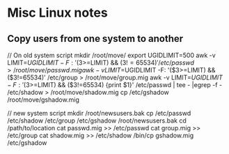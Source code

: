 # Misc Linux notes

## Copy users from one system to another

// On old system script
mkdir /root/move/
export UGIDLIMIT=500
awk -v LIMIT=$UGIDLIMIT -F: '($3>=LIMIT) && ($3!=65534)' /etc/passwd > /root/move/passwd.mig
awk -v LIMIT=$UGIDLIMIT -F: '($3>=LIMIT) && ($3!=65534)' /etc/group > /root/move/group.mig
awk -v LIMIT=$UGIDLIMIT -F: '($3>=LIMIT) && ($3!=65534) {print $1}' /etc/passwd | tee - |egrep -f - /etc/shadow > /root/move/shadow.mig
cp /etc/gshadow /root/move/gshadow.mig

// new system script
mkdir /root/newsusers.bak
cp /etc/passwd /etc/shadow /etc/group /etc/gshadow /root/newsusers.bak
cd /path/to/location
cat passwd.mig >> /etc/passwd
cat group.mig >> /etc/group
cat shadow.mig >> /etc/shadow
/bin/cp gshadow.mig /etc/gshadow

